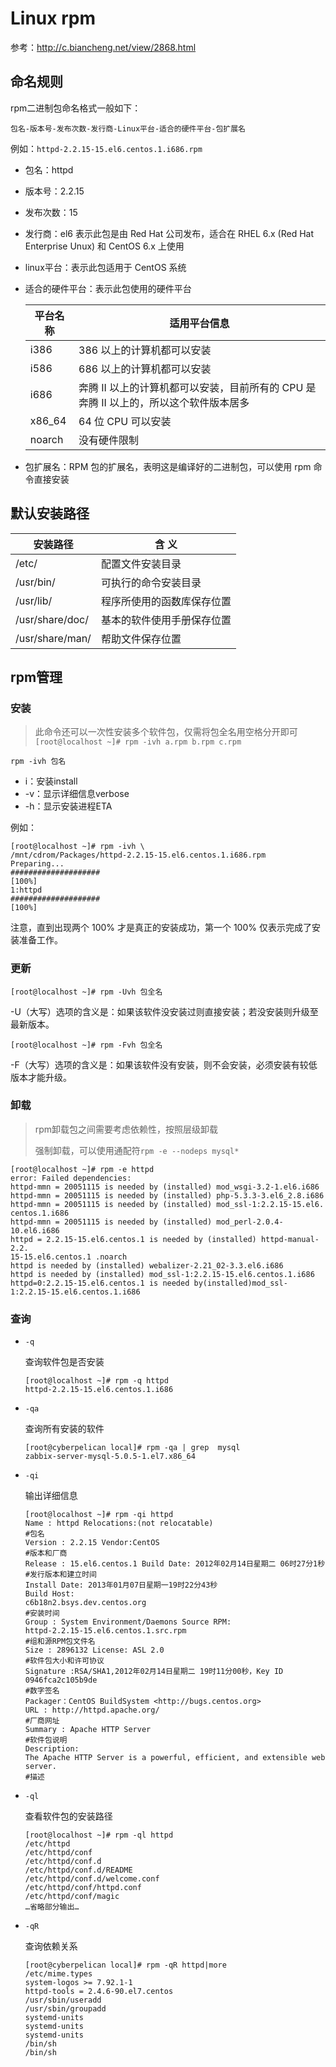 # Linux rpm 

参考：http://c.biancheng.net/view/2868.html

## 命名规则

rpm二进制包命名格式一般如下：

```
包名-版本号-发布次数-发行商-Linux平台-适合的硬件平台-包扩展名
```

例如：`httpd-2.2.15-15.el6.centos.1.i686.rpm`

- 包名：httpd
- 版本号：2.2.15
- 发布次数：15
- 发行商：el6 表示此包是由 Red Hat 公司发布，适合在 RHEL 6.x (Red Hat Enterprise Unux) 和 CentOS 6.x 上使用

- linux平台：表示此包适用于 CentOS 系统

- 适合的硬件平台：表示此包使用的硬件平台

  | 平台名称 | 适用平台信息                                                 |
  | -------- | ------------------------------------------------------------ |
  | i386     | 386 以上的计算机都可以安装                                   |
  | i586     | 686 以上的计算机都可以安装                                   |
  | i686     | 奔腾 II 以上的计算机都可以安装，目前所有的 CPU 是奔腾 II 以上的，所以这个软件版本居多 |
  | x86_64   | 64 位 CPU 可以安装                                           |
  | noarch   | 没有硬件限制                                                 |

- 包扩展名：RPM 包的扩展名，表明这是编译好的二进制包，可以使用 rpm 命令直接安装

## 默认安装路径

| 安装路径        | 含 义                      |
| --------------- | -------------------------- |
| /etc/           | 配置文件安装目录           |
| /usr/bin/       | 可执行的命令安装目录       |
| /usr/lib/       | 程序所使用的函数库保存位置 |
| /usr/share/doc/ | 基本的软件使用手册保存位置 |
| /usr/share/man/ | 帮助文件保存位置           |

## rpm管理

### 安装

> 此命令还可以一次性安装多个软件包，仅需将包全名用空格分开即可`[root@localhost ~]# rpm -ivh a.rpm b.rpm c.rpm`

```
rpm -ivh 包名
```

- i：安装install
- -v：显示详细信息verbose
- -h：显示安装进程ETA

例如：

```
[root@localhost ~]# rpm -ivh \
/mnt/cdrom/Packages/httpd-2.2.15-15.el6.centos.1.i686.rpm
Preparing...
####################
[100%]
1:httpd
####################
[100%]
```

注意，直到出现两个 100% 才是真正的安装成功，第一个 100% 仅表示完成了安装准备工作。

### 更新

```
[root@localhost ~]# rpm -Uvh 包全名
```

-U（大写）选项的含义是：如果该软件没安装过则直接安装；若没安装则升级至最新版本。

```
[root@localhost ~]# rpm -Fvh 包全名
```

-F（大写）选项的含义是：如果该软件没有安装，则不会安装，必须安装有较低版本才能升级。

### 卸载

> rpm卸载包之间需要考虑依赖性，按照层级卸载
>
> 强制卸载，可以使用通配符`rpm -e --nodeps mysql*`

```
[root@localhost ~]# rpm -e httpd
error: Failed dependencies:
httpd-mmn = 20051115 is needed by (installed) mod_wsgi-3.2-1.el6.i686
httpd-mmn = 20051115 is needed by (installed) php-5.3.3-3.el6_2.8.i686
httpd-mmn = 20051115 is needed by (installed) mod_ssl-1:2.2.15-15.el6.
centos.1.i686
httpd-mmn = 20051115 is needed by (installed) mod_perl-2.0.4-10.el6.i686
httpd = 2.2.15-15.el6.centos.1 is needed by (installed) httpd-manual-2.2.
15-15.el6.centos.1 .noarch
httpd is needed by (installed) webalizer-2.21_02-3.3.el6.i686
httpd is needed by (installed) mod_ssl-1:2.2.15-15.el6.centos.1.i686
httpd=0:2.2.15-15.el6.centos.1 is needed by(installed)mod_ssl-1:2.2.15-15.el6.centos.1.i686
```

### 查询

- `-q`

  查询软件包是否安装

  ```
  [root@localhost ~]# rpm -q httpd
  httpd-2.2.15-15.el6.centos.1.i686
  ```

- `-qa`

  查询所有安装的软件

  ```
  [root@cyberpelican local]# rpm -qa | grep  mysql
  zabbix-server-mysql-5.0.5-1.el7.x86_64
  ```

- `-qi`

  输出详细信息

  ```
  [root@localhost ~]# rpm -qi httpd
  Name : httpd Relocations:(not relocatable)
  #包名
  Version : 2.2.15 Vendor:CentOS
  #版本和厂商
  Release : 15.el6.centos.1 Build Date: 2012年02月14日星期二 06时27分1秒
  #发行版本和建立时间
  Install Date: 2013年01月07日星期一19时22分43秒
  Build Host:
  c6b18n2.bsys.dev.centos.org
  #安装时间
  Group : System Environment/Daemons Source RPM:
  httpd-2.2.15-15.el6.centos.1.src.rpm
  #组和源RPM包文件名
  Size : 2896132 License: ASL 2.0
  #软件包大小和许可协议
  Signature :RSA/SHA1,2012年02月14日星期二 19时11分00秒，Key ID
  0946fca2c105b9de
  #数字签名
  Packager：CentOS BuildSystem <http://bugs.centos.org>
  URL : http://httpd.apache.org/
  #厂商网址
  Summary : Apache HTTP Server
  #软件包说明
  Description:
  The Apache HTTP Server is a powerful, efficient, and extensible web server.
  #描述
  ```

- `-ql`

  查看软件包的安装路径

  ```
  [root@localhost ~]# rpm -ql httpd
  /etc/httpd
  /etc/httpd/conf
  /etc/httpd/conf.d
  /etc/httpd/conf.d/README
  /etc/httpd/conf.d/welcome.conf
  /etc/httpd/conf/httpd.conf
  /etc/httpd/conf/magic
  …省略部分输出…
  ```

- `-qR`

  查询依赖关系

  ```
  [root@cyberpelican local]# rpm -qR httpd|more
  /etc/mime.types
  system-logos >= 7.92.1-1
  httpd-tools = 2.4.6-90.el7.centos
  /usr/sbin/useradd
  /usr/sbin/groupadd
  systemd-units
  systemd-units
  systemd-units
  /bin/sh
  /bin/sh
  ```

  





